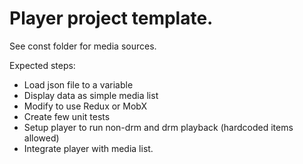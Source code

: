 # Player project template.

See const folder for media sources.

Expected steps:
- Load json file to a variable
- Display data as simple media list
- Modify to use Redux or MobX
- Create few unit tests
- Setup player to run non-drm and drm playback (hardcoded items allowed)
- Integrate player with media list.

